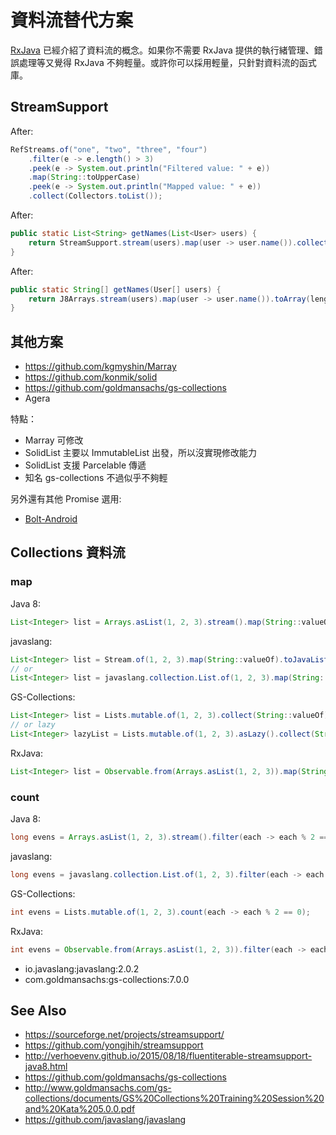# 資料流替代方案

[RxJava](RxJava) 已經介紹了資料流的概念。如果你不需要 RxJava  提供的執行緒管理、錯誤處理等又覺得 RxJava 不夠輕量。或許你可以採用輕量，只針對資料流的函式庫。

## StreamSupport

After:

```java
RefStreams.of("one", "two", "three", "four")
    .filter(e -> e.length() > 3)
    .peek(e -> System.out.println("Filtered value: " + e))
    .map(String::toUpperCase)
    .peek(e -> System.out.println("Mapped value: " + e))
    .collect(Collectors.toList());
```

After:

```java
public static List<String> getNames(List<User> users) {
    return StreamSupport.stream(users).map(user -> user.name()).collect(Collectors.toList());
}
```

After:

```java
public static String[] getNames(User[] users) {
    return J8Arrays.stream(users).map(user -> user.name()).toArray(length -> new String[length]);
}
```

## 其他方案

* https://github.com/kgmyshin/Marray
* https://github.com/konmik/solid
* https://github.com/goldmansachs/gs-collections
* Agera

特點：

* Marray 可修改
* SolidList 主要以 ImmutableList 出發，所以沒實現修改能力
* SolidList 支援 Parcelable 傳遞
* 知名 gs-collections 不過似乎不夠輕

另外還有其他 Promise 選用:

* [Bolt-Android](bolts-android.md)

## Collections 資料流

### map

Java 8:

```java
List<Integer> list = Arrays.asList(1, 2, 3).stream().map(String::valueOf).collect(Collectors.toList());
```

javaslang:

```java
List<Integer> list = Stream.of(1, 2, 3).map(String::valueOf).toJavaList();
// or
List<Integer> list = javaslang.collection.List.of(1, 2, 3).map(String::valueOf).toJavaList();
```

GS-Collections:

```java
List<Integer> list = Lists.mutable.of(1, 2, 3).collect(String::valueOf).toList();
// or lazy
List<Integer> lazyList = Lists.mutable.of(1, 2, 3).asLazy().collect(String::valueOf).toList();
```

RxJava:

```java
List<Integer> list = Observable.from(Arrays.asList(1, 2, 3)).map(String::valueOf).toList().toBlocking().single();
```

### count

Java 8:

```java
long evens = Arrays.asList(1, 2, 3).stream().filter(each -> each % 2 == 0).count();
```

javaslang:

```java
long evens = javaslang.collection.List.of(1, 2, 3).filter(each -> each % 2 == 0).count();
```

GS-Collections:

```java
int evens = Lists.mutable.of(1, 2, 3).count(each -> each % 2 == 0);
```

RxJava:

```java
int evens = Observable.from(Arrays.asList(1, 2, 3)).filter(each -> each % 2 == 0).count().toBlocking().single();
```

* io.javaslang:javaslang:2.0.2
* com.goldmansachs:gs-collections:7.0.0

## See Also

* https://sourceforge.net/projects/streamsupport/
* https://github.com/yongjhih/streamsupport
* http://verhoevenv.github.io/2015/08/18/fluentiterable-streamsupport-java8.html
* https://github.com/goldmansachs/gs-collections
* http://www.goldmansachs.com/gs-collections/documents/GS%20Collections%20Training%20Session%20and%20Kata%205.0.0.pdf
* https://github.com/javaslang/javaslang

